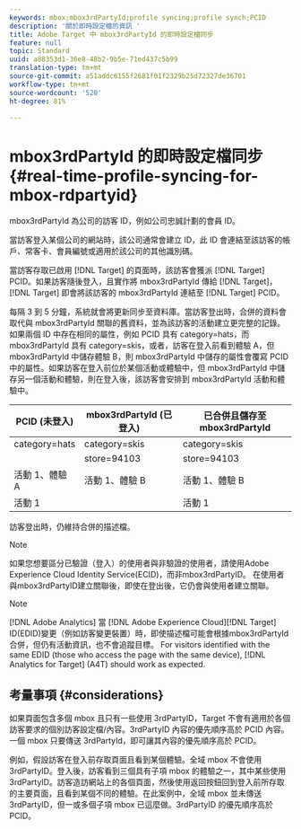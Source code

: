 ```yaml
---
keywords: mbox;mbox3rdPartyId;profile syncing;profile synch;PCID
description: '關於即時設定檔的資訊 '
title: Adobe Target 中 mbox3rdPartyId 的即時設定檔同步
feature: null
topic: Standard
uuid: a88353d1-36e8-48b2-9b5e-71ed437c5b99
translation-type: tm+mt
source-git-commit: a51addc6155f2681f01f2329b25d72327de36701
workflow-type: tm+mt
source-wordcount: '520'
ht-degree: 81%

---
```



# mbox3rdPartyId 的即時設定檔同步{#real-time-profile-syncing-for-mbox-rdpartyid}

mbox3rdPartyId 為公司的訪客 ID，例如公司忠誠計劃的會員 ID。

當訪客登入某個公司的網站時，該公司通常會建立 ID，此 ID 會連結至該訪客的帳戶、常客卡、會員編號或適用於該公司的其他識別碼。

當訪客存取已啟用 [!DNL Target] 的頁面時，該訪客會獲派 [!DNL Target] PCID。如果訪客隨後登入，且實作將 mbox3rdPartyId 傳給 [!DNL Target]，[!DNL Target] 即會將該訪客的 mbox3rdPartyId 連結至 [!DNL Target] PCID。

每隔 3 到 5 分鐘，系統就會將更新同步至資料庫。當訪客登出時，合併的資料會取代與 mbox3rdPartyId 關聯的舊資料，並為該訪客的活動建立更完整的記錄。如果兩個 ID 中存在相同的屬性，例如 PCID 具有 category=hats，而 mbox3rdPartyId 具有 category=skis，或者，訪客在登入前看到體驗 A，但 mbox3rdPartyId 中儲存體驗 B，則 mbox3rdPartyId 中儲存的屬性會覆寫 PCID 中的屬性。如果訪客在登入前位於某個活動或體驗中，但 mbox3rdPartyId 中儲存另一個活動和體驗，則在登入後，該訪客會安排到 mbox3rdPartyId 活動和體驗中。

| PCID (未登入) | mbox3rdPartyId (已登入) | 已合併且儲存至 mbox3rdPartyId |
|---|---|---|
| category=hats | category=skis | category=skis |
|  | store=94103 | store=94103 |
| 活動 1、體驗 A | 活動 1、體驗 B | 活動 1、體驗 B |
| 活動 1 |  | 活動 1 |

訪客登出時，仍維持合併的描述檔。

>[!NOTE]
>
>如果您想要區分已驗證（登入）的使用者與非驗證的使用者，請使用Adobe Experience Cloud Identity Service(ECID)，而非mbox3rdPartyID。 在使用者與mbox3rdPartyID建立關聯後，即使在登出後，它仍會與使用者建立關聯。

>[!NOTE]
>
>[!DNL Adobe Analytics] 當 [!DNL Adobe Experience Cloud][!DNL Target] ID(EDID)變更（例如訪客變更裝置）時，即使描述檔可能會根據mbox3rdPartyId合併，但仍有活動資訊，也不會追蹤目標。 For visitors identified with the same EDID (those who access the page with the same device), [!DNL Analytics for Target] (A4T) should work as expected.

## 考量事項 {#considerations}

如果頁面包含多個 mbox 且只有一些使用 3rdPartyID，Target 不會有適用於各個訪客要求的個別訪客設定檔/內容。3rdPartyID 內容的優先順序高於 PCID 內容。一個 mbox 只要傳送 3rdPartyId，即可讓其內容的優先順序高於 PCID。

例如，假設訪客在登入前存取頁面且看到某個體驗。全域 mbox 不會使用 3rdPartyID。登入後，訪客看到三個具有子項 mbox 的體驗之一，其中某些使用 3rdPartyID。訪客造訪網站上的各個頁面，然後使用返回按鈕回到登入前所存取的主要頁面，且看到某個不同的體驗。在此案例中，全域 mbox 並未傳送 3rdPartyID，但一或多個子項 mbox 已這麼做。3rdPartyID 的優先順序高於 PCID。
